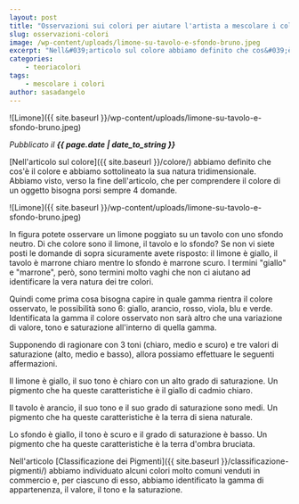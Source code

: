 ```yaml
---
layout: post
title: "Osservazioni sui colori per aiutare l'artista a mescolare i colori in Pittura"
slug: osservazioni-colori
image: /wp-content/uploads/limone-su-tavolo-e-sfondo-bruno.jpeg
excerpt: "Nell&#039;articolo sul colore abbiamo definito che cos&#039;è il colore e abbiamo sottolineato la sua natura tridimensionale. Abbiamo visto, verso la fine"
categories:
    - teoriacolori
tags:
    - mescolare i colori
author: sasadangelo
---
```


![Limone]({{ site.baseurl }}/wp-content/uploads/limone-su-tavolo-e-sfondo-bruno.jpeg)

_Pubblicato il **{{ page.date | date_to_string }}**_

[Nell'articolo sul colore]({{ site.baseurl }}/colore/) abbiamo definito che cos'è il colore e abbiamo sottolineato la sua natura tridimensionale. Abbiamo visto, verso la fine dell'articolo, che per comprendere il colore di un oggetto bisogna porsi sempre 4 domande.

![Limone]({{ site.baseurl }}/wp-content/uploads/limone-su-tavolo-e-sfondo-bruno.jpeg)

In figura potete osservare un limone poggiato su un tavolo con uno sfondo neutro. Di che colore sono il limone, il tavolo e lo sfondo? Se non vi siete posti le domande di sopra sicuramente avete risposto: il limone è giallo, il tavolo è marrone chiaro mentre lo sfondo è marrone scuro. I termini "giallo" e "marrone", però, sono termini molto vaghi che non ci aiutano ad identificare la vera natura dei tre colori.

Quindi come prima cosa bisogna capire in quale gamma rientra il colore osservato, le possibilità sono 6: giallo, arancio, rosso, viola, blu e verde. Identificata la gamma il colore osservato non sarà altro che una variazione di valore, tono e saturazione all'interno di quella gamma.

Supponendo di ragionare con 3 toni (chiaro, medio e scuro) e tre valori di saturazione (alto, medio e basso), allora possiamo effettuare le seguenti affermazioni.

Il limone è giallo, il suo tono è chiaro con un alto grado di saturazione. Un pigmento che ha queste caratteristiche è il giallo di cadmio chiaro.

Il tavolo è arancio, il suo tono e il suo grado di saturazione sono medi. Un pigmento che ha queste caratteristiche è la terra di siena naturale.

Lo sfondo è giallo, il tono è scuro e il grado di saturazione è basso. Un pigmento che ha queste caratteristiche è la terra d'ombra bruciata.

Nell'articolo [Classificazione dei Pigmenti]({{ site.baseurl }}/classificazione-pigmenti/) abbiamo individuato alcuni colori molto comuni venduti in commercio e, per ciascuno di esso, abbiamo identificato la gamma di appartenenza, il valore, il tono e la saturazione.
